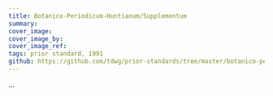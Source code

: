 ```yaml
---
title: Botanico-Periodicum-Huntianum/Supplementum
summary: 
cover_image: 
cover_image_by: 
cover_image_ref: 
tags: prior standard, 1991
github: https://github.com/tdwg/prior-standards/tree/master/botanico-periodicum-huntianum-supplementum
---
```


...
